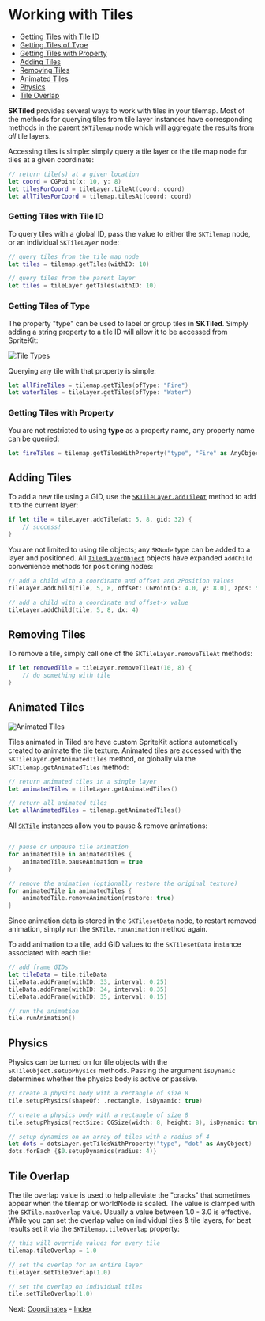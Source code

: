 # Working with Tiles

- [Getting Tiles with Tile ID](#getting-tiles-with-tile-id)
- [Getting Tiles of Type](#getting-tiles-of-type)
- [Getting Tiles with Property](#getting-tiles-with-property)
- [Adding Tiles](#adding-tiles)
- [Removing Tiles](#removing-tiles)
- [Animated Tiles](#animated-tiles)
- [Physics](#physics)
- [Tile Overlap](#tile-overlap)

**SKTiled** provides several ways to work with tiles in your tilemap. Most of the methods for querying tiles from tile layer instances have corresponding methods in the parent `SKTilemap` node which will aggregate the results from *all* tile layers.

Accessing tiles is simple: simply query a tile layer or the tile map node for tiles at a given coordinate:

```swift
// return tile(s) at a given location
let coord = CGPoint(x: 10, y: 8)
let tilesForCoord = tileLayer.tileAt(coord: coord)
let allTilesForCoord = tilemap.tilesAt(coord: coord)
```

### Getting Tiles with Tile ID

To query tiles with a global ID, pass the value to either the `SKTilemap` node, or an individual `SKTileLayer` node:

```swift
// query tiles from the tile map node
let tiles = tilemap.getTiles(withID: 10)

// query tiles from the parent layer
let tiles = tileLayer.getTiles(withID: 10)
```

### Getting Tiles of Type

The property "type" can be used to label or group tiles in **SKTiled**. Simply adding a string property to a tile ID will allow it to be accessed from SpriteKit:

![Tile Types](images/tile-types.png)

Querying any tile with that property is simple:

```swift
let allFireTiles = tilemap.getTiles(ofType: "Fire")
let waterTiles = tileLayer.getTiles(ofType: "Water")
```

### Getting Tiles with Property

You are not restricted to using **type** as a property name, any property name can be queried:

```swift
let fireTiles = tilemap.getTilesWithProperty("type", "Fire" as AnyObject)
```

## Adding Tiles

To add a new tile using a GID, use the [`SKTileLayer.addTileAt`](Classes/SKTileLayer.html#/s:FC7SKTiled11SKTileLayer9addTileAtFTSiSi3gidGSqSi__GSqCS_6SKTile_) method to add it to the current layer:

```swift
if let tile = tileLayer.addTile(at: 5, 8, gid: 32) {
    // success!
}
```

You are not limited to using tile objects; any `SKNode` type can be added to a layer and positioned. All [`TiledLayerObject`](Classes/TiledLayerObject.html) objects have expanded `addChild` convenience methods for positioning nodes:

```swift
// add a child with a coordinate and offset and zPosition values
tileLayer.addChild(tile, 5, 8, offset: CGPoint(x: 4.0, y: 8.0), zpos: 50)

// add a child with a coordinate and offset-x value
tileLayer.addChild(tile, 5, 8, dx: 4)
```

## Removing Tiles

To remove a tile, simply call one of the `SKTileLayer.removeTileAt` methods:

```swift
if let removedTile = tileLayer.removeTileAt(10, 8) {
    // do something with tile
}
```

## Animated Tiles

![Animated Tiles](images/animated-tiles.gif)

Tiles animated in Tiled are have custom SpriteKit actions automatically created to animate the tile texture. Animated tiles are accessed with the `SKTileLayer.getAnimatedTiles` method, or globally via the `SKTilemap.getAnimatedTiles` method:

```swift
// return animated tiles in a single layer
let animatedTiles = tileLayer.getAnimatedTiles()

// return all animated tiles
let allAnimatedTiles = tilemap.getAnimatedTiles()
```

All [`SKTile`](Classes/SKTile.html) instances allow you to pause & remove animations:

```swift

// pause or unpause tile animation 
for animatedTile in animatedTiles {
    animatedTile.pauseAnimation = true
}

// remove the animation (optionally restore the original texture)
for animatedTile in animatedTiles {
    animatedTile.removeAnimation(restore: true)
}
```

Since animation data is stored in the `SKTilesetData` node, to restart removed animation, simply run the `SKTile.runAnimation` method again.

To add animation to a tile, add GID values to the `SKTilesetData` instance associated with each tile:

```swift
// add frame GIDs
let tileData = tile.tileData
tileData.addFrame(withID: 33, interval: 0.25)
tileData.addFrame(withID: 34, interval: 0.35)
tileData.addFrame(withID: 35, interval: 0.15)

// run the animation
tile.runAnimation()
```

## Physics

Physics can be turned on for tile objects with the `SKTileObject.setupPhysics` methods. Passing the argument `isDynamic` determines whether the physics body is active or passive. 

```swift
// create a physics body with a rectangle of size 8
tile.setupPhysics(shapeOf: .rectangle, isDynamic: true)

// create a physics body with a rectangle of size 8
tile.setupPhysics(rectSize: CGSize(width: 8, height: 8), isDynamic: true)

// setup dynamics on an array of tiles with a radius of 4
let dots = dotsLayer.getTilesWithProperty("type", "dot" as AnyObject)
dots.forEach {$0.setupDynamics(radius: 4)}
```

## Tile Overlap

The tile overlap value is used to help alleviate the "cracks" that sometimes appear when the tilemap or worldNode is scaled. The value is clamped with the `SKTile.maxOverlap` value. Usually a value between 1.0 - 3.0 is effective. While you can set the overlap value on individual tiles & tile layers, for best results set it via the `SKTilemap.tileOverlap` property:

```swift
// this will override values for every tile
tilemap.tileOverlap = 1.0

// set the overlap for an entire layer
tileLayer.setTileOverlap(1.0)

// set the overlap on individual tiles
tile.setTileOverlap(1.0)
```


Next: [Coordinates](coordinates.html) - [Index](Tutorial.html)
